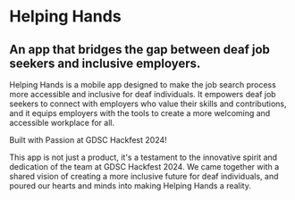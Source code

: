 # Helping Hands

## An app that bridges the gap between deaf job seekers and inclusive employers.

Helping Hands is a mobile app designed to make the job search process more accessible and inclusive for deaf individuals. It empowers deaf job seekers to connect with employers who value their skills and contributions, and it equips employers with the tools to create a more welcoming and accessible workplace for all.

Built with Passion at GDSC Hackfest 2024!

This app is not just a product, it's a testament to the innovative spirit and dedication of the team at GDSC Hackfest 2024. We came together with a shared vision of creating a more inclusive future for deaf individuals, and poured our hearts and minds into making Helping Hands a reality.
